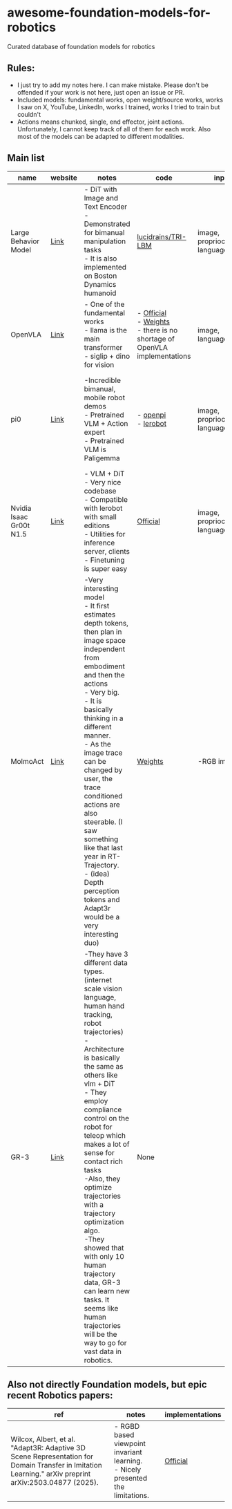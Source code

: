 # awesome-foundation-models-for-robotics
Curated database of foundation models for robotics

## Rules: 
- I just try to add my notes here. I can make mistake. Please don't be offended if your work is not here, just open an issue or PR.
- Included models: fundamental works, open weight/source works, works I saw on X, YouTube, LinkedIn, works I trained, works I tried to train but couldn't
- Actions means chunked, single, end effector, joint actions. Unfortunately, I cannot keep track of all of them for each work. Also most of the models can be adapted to different modalities. 

## Main list
| name | website | notes | code | input | output | ref |
|---|---|---|---|---|---|---|
| Large Behavior Model | [Link](https://toyotaresearchinstitute.github.io/lbm1/) | - DiT with Image and Text Encoder<br>- Demonstrated for bimanual manipulation tasks <br>- It is also implemented on Boston Dynamics humanoid<br>  | [lucidrains/TRI-LBM](https://github.com/lucidrains/TRI-LBM) | image, proprioception, language | actions | Barreiros, Jose, et al. "A careful examination of large behavior models for multitask dexterous manipulation." arXiv preprint arXiv:2507.05331 (2025). |
| OpenVLA |[Link](https://openvla.github.io/)|- One of the fundamental works <br>- llama is the main transformer<br>- siglip + dino for vision| - [Official](https://github.com/openvla/openvla) <br>- [Weights](https://huggingface.co/openvla/openvla-7b) <br>- there is no shortage of OpenVLA implementations |image, language|actions|Kim, Moo Jin, et al. "Openvla: An open-source vision-language-action model." arXiv preprint arXiv:2406.09246 (2024).|
|pi0|[Link](https://www.physicalintelligence.company/blog/pi0)|-Incredible bimanual, mobile robot demos<br>- Pretrained VLM + Action expert<br>- Pretrained VLM is Paligemma|- [openpi](https://github.com/Physical-Intelligence/openpi) <br>- [lerobot](https://huggingface.co/lerobot/pi0) |image, proprioception, language|actions|Black, Kevin, et al. "π0: A vision-language-action flow model for general robot control. CoRR, abs/2410.24164, 2024. doi: 10.48550." arXiv preprint ARXIV.2410.24164.|
|Nvidia Isaac Gr00t N1.5|[Link](https://developer.nvidia.com/isaac/gr00t)|- VLM + DiT <br>- Very nice codebase<br>- Compatible with lerobot with small editions<br>- Utilities for inference server, clients<br>- Finetuning is super easy|[Official](https://github.com/NVIDIA/Isaac-GR00T)|image, proprioception, language|actions|Bjorck, Johan, et al. "Gr00t n1: An open foundation model for generalist humanoid robots." arXiv preprint arXiv:2503.14734 (2025).|
|MolmoAct|[Link](https://allenai.org/blog/molmoact)|-Very interesting model<br> - It first estimates depth tokens, then plan in image space independent from embodiment and then the actions<br>- Very big.<br>- It is basically thinking in a different manner.<br>- As the image trace can be changed by user, the trace conditioned actions are also steerable. (I saw something like that last year in RT-Trajectory. <br>- (idea) Depth perception tokens and Adapt3r would be a very interesting duo)|[Weights](https://huggingface.co/allenai/MolmoAct-7B-D-0812)|-RGB images|-Depth tokens<br>- Plan in image space<br>- actions|Lee, Jason, et al. "MolmoAct: Action Reasoning Models that can Reason in Space." arXiv preprint arXiv:2508.07917 (2025).|
|GR-3|[Link](https://arxiv.org/pdf/2507.15493)|-They have 3 different data types. (internet scale vision language, human hand tracking, robot trajectories) <br>- Architecture is basically the same as others like vlm + DiT <br>- They employ compliance control on the robot for teleop which makes a lot of sense for contact rich tasks <br> -Also, they optimize trajectories with a trajectory optimization algo.<br> -They showed that with only 10 human trajectory data, GR-3 can learn new tasks. It seems like human trajectories will be the way to go for vast data in robotics.|None||image, proprioception, language|actions|


## Also not directly Foundation models, but epic recent Robotics papers:
| ref | notes | implementations | 
|---|---|---|
|Wilcox, Albert, et al. "Adapt3R: Adaptive 3D Scene Representation for Domain Transfer in Imitation Learning." arXiv preprint arXiv:2503.04877 (2025).|- RGBD based viewpoint invariant learning.<br>- Nicely presented the limitations.| [Official](https://github.com/pairlab/Adapt3R)
    
